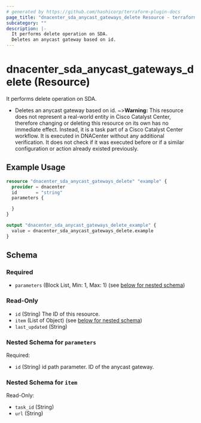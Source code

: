 ```yaml
---
# generated by https://github.com/hashicorp/terraform-plugin-docs
page_title: "dnacenter_sda_anycast_gateways_delete Resource - terraform-provider-dnacenter"
subcategory: ""
description: |-
  It performs delete operation on SDA.
  Deletes an anycast gateway based on id.
---
```


# dnacenter_sda_anycast_gateways_delete (Resource)

It performs delete operation on SDA.

- Deletes an anycast gateway based on id.
~>**Warning:**
This resource does not represent a real-world entity in Cisco Catalyst Center, therefore changing or deleting this resource on its own has no immediate effect.
Instead, it is a task part of a Cisco Catalyst Center workflow. It is executed in DNACenter without any additional verification. It does not check if it was executed before or if a similar configuration or action already existed previously.

## Example Usage

```terraform
resource "dnacenter_sda_anycast_gateways_delete" "example" {
  provider = dnacenter
  id       = "string"
  parameters {

  }
}

output "dnacenter_sda_anycast_gateways_delete_example" {
  value = dnacenter_sda_anycast_gateways_delete.example
}
```

<!-- schema generated by tfplugindocs -->
## Schema

### Required

- `parameters` (Block List, Min: 1, Max: 1) (see [below for nested schema](#nestedblock--parameters))

### Read-Only

- `id` (String) The ID of this resource.
- `item` (List of Object) (see [below for nested schema](#nestedatt--item))
- `last_updated` (String)

<a id="nestedblock--parameters"></a>
### Nested Schema for `parameters`

Required:

- `id` (String) id path parameter. ID of the anycast gateway.


<a id="nestedatt--item"></a>
### Nested Schema for `item`

Read-Only:

- `task_id` (String)
- `url` (String)
